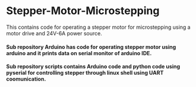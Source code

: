# Stepper-Motor-Microstepping
This contains code for operating a stepper motor for microstepping using a motor drive and 24V-6A power source.

#### Sub repository Arduino has code for operating stepper motor using arduino and it prints data on serial monitor of arduino IDE.
#### Sub repository scripts contains Arduino code and python code using pyserial for controlling stepper through linux shell using UART coomunication.  
